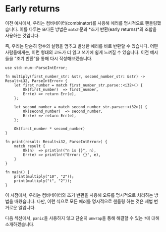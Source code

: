 # Early returns

이전 예시에서, 우리는 컴비네이터(combinator)를 사용해 에러를 명시적으로 핸들링했습니다. 이를 다루는 또다른 방법은 `match`문과 *조기 반환(early returns)*의 조합을 사용하는 것입니다.

즉, 우리는 단순히 함수의 실행을 멈추고 발생한 에러를 바로 반환할 수 있습니다. 어떤 사람들에게는, 이런 형태의 코드가 더 읽고 쓰기에 쉽게 느껴질 수 있습니다. 이전 예시들을 "조기 반환"을 통해 다시 작성해보겠습니다.

```rust,editable
use std::num::ParseIntError;

fn multiply(first_number_str: &str, second_number_str: &str) -> Result<i32, ParseIntError> {
    let first_number = match first_number_str.parse::<i32>() {
        Ok(first_number)  => first_number,
        Err(e) => return Err(e),
    };

    let second_number = match second_number_str.parse::<i32>() {
        Ok(second_number)  => second_number,
        Err(e) => return Err(e),
    };

    Ok(first_number * second_number)
}

fn print(result: Result<i32, ParseIntError>) {
    match result {
        Ok(n)  => println!("n is {}", n),
        Err(e) => println!("Error: {}", e),
    }
}

fn main() {
    print(multiply("10", "2"));
    print(multiply("t", "2"));
}
```

이 시점에서, 우리는 컴비네이터와 조기 반환을 사용해 오류를 명시적으로 처리하는 방법을 배웠습니다. 다만, 이런 식으로 모든 에러를 명시적으로 핸들링 하는 것은 제법 번거로운 일입니다.

다음 섹션에서, `panic`을 사용하지 않고 단순히 `unwrap`을 통해 해결할 수 있는 `?`에 대해 소개하겠습니다.